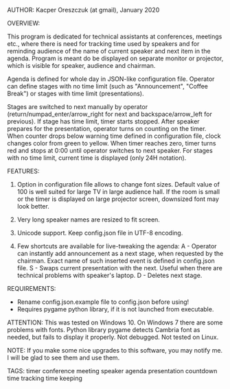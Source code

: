 AUTHOR: Kacper Oreszczuk (at gmail), January 2020

OVERVIEW:

This program is dedicated for technical assistants at conferences, meetings etc., where there is need for tracking time used by speakers and for reminding audience of the name of current speaker and next item in the agenda. Program is meant do be displayed on separate monitor or projector, which is visible for speaker, audience and chairman. 

Agenda is defined for whole day in JSON-like configuration file. Operator can define stages with no time limit (such as "Announcement", "Coffee Break") or stages with time limit (presentations). 

Stages are switched to next manually by operator (return/numpad_enter/arrow_right for next and backspace/arrow_left for previous). If stage has time limit, timer starts stopped. After speaker prepares for the presentation, operator turns on counting on the timer. When counter drops below warning time defined in configuration file, clock changes color from green to yellow. When timer reaches zero, timer turns red and stops at 0:00 until operator switches to next speaker. For stages with no time limit, current time is displayed (only 24H notation).

FEATURES:

1. Option in configuration file allows to change font sizes. Default value of 100 is well suited for large TV in large audience hall. If the room is small or the timer is displayed on large projector screen, downsized font may look better.

2. Very long speaker names are resized to fit screen.

3. Unicode support. Keep config.json file in UTF-8 encoding.

4. Few shortcuts are available for live-tweaking the agenda:
    A - Operator can instantly add announcement as a next stage, when requested by the chairman. Exact name of such inserted event is defined in config.json file.
    S - Swaps current presentation with the next. Useful when there are technical problems with speaker's laptop.
    D - Deletes next stage.
	
REQUIREMENTS: 
 - Rename config.json.example file to config.json before using!
 - Requires pygame python library, if it is not launched from executable.

ATTENTION: This was tested on Windows 10. On Windows 7 there are some problems with fonts. Python library pygame detects Cambria font as needed, but fails to display it properly. Not debugged. Not tested on Linux.

NOTE: If you make some nice upgrades to this software, you may notify me. I will be glad to see them and use them.

TAGS: timer conference meeting speaker agenda presentation countdown time tracking time keeping
